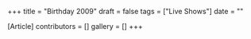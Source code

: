 +++
title = "Birthday 2009"
draft = false
tags = ["Live Shows"]
date = ""

[Article]
contributors = []
gallery = []
+++